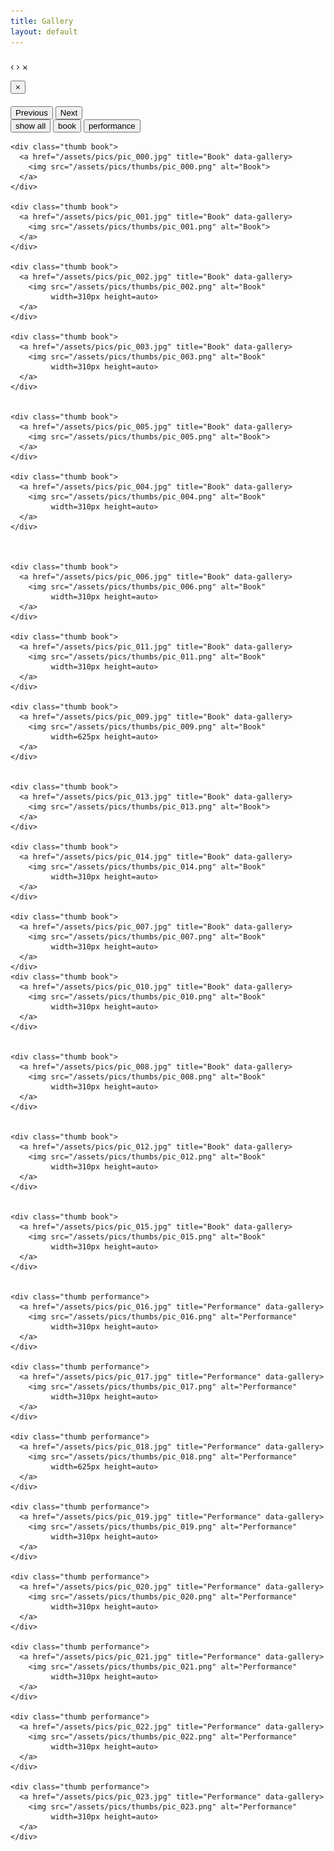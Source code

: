 ```yaml
---
title: Gallery
layout: default
---
```



<!-- The filtering javascript -->
<script src="//cdnjs.cloudflare.com/ajax/libs/jquery.isotope/2.2.0/isotope.pkgd.js" type="text/javascript"></script>



<!-- The Lightbox gallery -->
<div id="blueimp-gallery" class="blueimp-gallery">
  <div class="slides"></div>

  <h3 class="title"></h3>
  <a class="prev">‹</a>
  <a class="next">›</a>
  <a class="close">×</a>
  <a class="play-pause"></a>
  <ol class="indicator"></ol>
  <!-- The modal dialog, which will be used to wrap the lightbox content -->
  <div class="modal fade">
    <div class="modal-dialog">
      <div class="modal-content">
        <div class="modal-header">
          <button type="button" class="close" aria-hidden="true">&times;</button>
          <h4 class="modal-title"></h4>
        </div>
        <div class="modal-body next"></div>
        <div class="modal-footer">
          <button type="button" class="btn btn-default pull-left prev">
            <i class="glyphicon glyphicon-chevron-left"></i>
            Previous
          </button>
          <button type="button" class="btn btn-primary next">
            Next
            <i class="glyphicon glyphicon-chevron-right"></i>
          </button>
        </div>
      </div>
    </div>
  </div>
</div>

<!-- The filtering buttons -->
<div id="filters" class="button-group">
  <button class="button is-checked" data-filter="*">show all</button>
  <button class="button" data-filter=".book">book</button>
  <button class="button" data-filter=".performance">performance</button>
</div>


<!-- The list of images -->
<div class="container">
  <div id="links">

    <div class="thumb book">
      <a href="/assets/pics/pic_000.jpg" title="Book" data-gallery>
        <img src="/assets/pics/thumbs/pic_000.png" alt="Book">
      </a>
    </div>

    <div class="thumb book">
      <a href="/assets/pics/pic_001.jpg" title="Book" data-gallery>
        <img src="/assets/pics/thumbs/pic_001.png" alt="Book">
      </a>
    </div>

    <div class="thumb book">
      <a href="/assets/pics/pic_002.jpg" title="Book" data-gallery>
        <img src="/assets/pics/thumbs/pic_002.png" alt="Book"
             width=310px height=auto>
      </a>
    </div>

    <div class="thumb book">
      <a href="/assets/pics/pic_003.jpg" title="Book" data-gallery>
        <img src="/assets/pics/thumbs/pic_003.png" alt="Book"
             width=310px height=auto>
      </a>
    </div>


    <div class="thumb book">
      <a href="/assets/pics/pic_005.jpg" title="Book" data-gallery>
        <img src="/assets/pics/thumbs/pic_005.png" alt="Book">
      </a>
    </div>

    <div class="thumb book">
      <a href="/assets/pics/pic_004.jpg" title="Book" data-gallery>
        <img src="/assets/pics/thumbs/pic_004.png" alt="Book"
             width=310px height=auto>
      </a>
    </div>



    <div class="thumb book">
      <a href="/assets/pics/pic_006.jpg" title="Book" data-gallery>
        <img src="/assets/pics/thumbs/pic_006.png" alt="Book"
             width=310px height=auto>
      </a>
    </div>

    <div class="thumb book">
      <a href="/assets/pics/pic_011.jpg" title="Book" data-gallery>
        <img src="/assets/pics/thumbs/pic_011.png" alt="Book"
             width=310px height=auto>
      </a>
    </div>

    <div class="thumb book">
      <a href="/assets/pics/pic_009.jpg" title="Book" data-gallery>
        <img src="/assets/pics/thumbs/pic_009.png" alt="Book"
             width=625px height=auto>
      </a>
    </div>


    <div class="thumb book">
      <a href="/assets/pics/pic_013.jpg" title="Book" data-gallery>
        <img src="/assets/pics/thumbs/pic_013.png" alt="Book">
      </a>
    </div>

    <div class="thumb book">
      <a href="/assets/pics/pic_014.jpg" title="Book" data-gallery>
        <img src="/assets/pics/thumbs/pic_014.png" alt="Book"
             width=310px height=auto>
      </a>
    </div>

    <div class="thumb book">
      <a href="/assets/pics/pic_007.jpg" title="Book" data-gallery>
        <img src="/assets/pics/thumbs/pic_007.png" alt="Book"
             width=310px height=auto>
      </a>
    </div>
    <div class="thumb book">
      <a href="/assets/pics/pic_010.jpg" title="Book" data-gallery>
        <img src="/assets/pics/thumbs/pic_010.png" alt="Book"
             width=310px height=auto>
      </a>
    </div>


    <div class="thumb book">
      <a href="/assets/pics/pic_008.jpg" title="Book" data-gallery>
        <img src="/assets/pics/thumbs/pic_008.png" alt="Book"
             width=310px height=auto>
      </a>
    </div>


    <div class="thumb book">
      <a href="/assets/pics/pic_012.jpg" title="Book" data-gallery>
        <img src="/assets/pics/thumbs/pic_012.png" alt="Book"
             width=310px height=auto>
      </a>
    </div>


    <div class="thumb book">
      <a href="/assets/pics/pic_015.jpg" title="Book" data-gallery>
        <img src="/assets/pics/thumbs/pic_015.png" alt="Book"
             width=310px height=auto>
      </a>
    </div>


    <div class="thumb performance">
      <a href="/assets/pics/pic_016.jpg" title="Performance" data-gallery>
        <img src="/assets/pics/thumbs/pic_016.png" alt="Performance"
             width=310px height=auto>
      </a>
    </div>

    <div class="thumb performance">
      <a href="/assets/pics/pic_017.jpg" title="Performance" data-gallery>
        <img src="/assets/pics/thumbs/pic_017.png" alt="Performance"
             width=310px height=auto>
      </a>
    </div>

    <div class="thumb performance">
      <a href="/assets/pics/pic_018.jpg" title="Performance" data-gallery>
        <img src="/assets/pics/thumbs/pic_018.png" alt="Performance"
             width=625px height=auto>
      </a>
    </div>

    <div class="thumb performance">
      <a href="/assets/pics/pic_019.jpg" title="Performance" data-gallery>
        <img src="/assets/pics/thumbs/pic_019.png" alt="Performance"
             width=310px height=auto>
      </a>
    </div>

    <div class="thumb performance">
      <a href="/assets/pics/pic_020.jpg" title="Performance" data-gallery>
        <img src="/assets/pics/thumbs/pic_020.png" alt="Performance"
             width=310px height=auto>
      </a>
    </div>

    <div class="thumb performance">
      <a href="/assets/pics/pic_021.jpg" title="Performance" data-gallery>
        <img src="/assets/pics/thumbs/pic_021.png" alt="Performance"
             width=310px height=auto>
      </a>
    </div>

    <div class="thumb performance">
      <a href="/assets/pics/pic_022.jpg" title="Performance" data-gallery>
        <img src="/assets/pics/thumbs/pic_022.png" alt="Performance"
             width=310px height=auto>
      </a>
    </div>

    <div class="thumb performance">
      <a href="/assets/pics/pic_023.jpg" title="Performance" data-gallery>
        <img src="/assets/pics/thumbs/pic_023.png" alt="Performance"
             width=310px height=auto>
      </a>
    </div>


  </div>
</div>


<script type="text/javascript">
  var $container = $('#links');
  // init
  $container.isotope({
  // options
  itemSelector: '.thumb',
  layoutMode: 'masonry',
  });

  // filter items on button click
  $('#filters').on( 'click', 'button', function() {
  var filterValue = $(this).attr('data-filter');
  $container.isotope({ filter: filterValue });
  });
</script>
